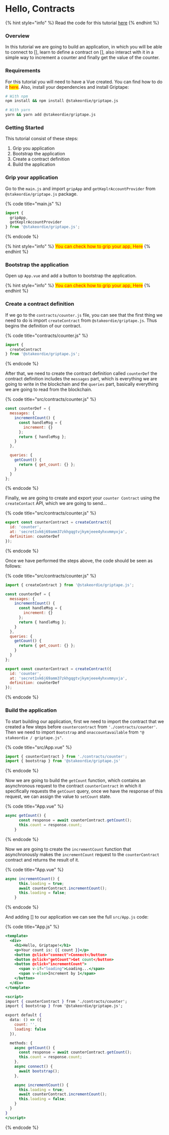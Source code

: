 # Hello, Contracts

{% hint style="info" %}
Read the code for this tutorial [here](https://github.com/stakeordie/griptape-tutorials/tree/main/react/hello-contracts)
{% endhint %}

### Overview

In this tutorial we are going to build an application, in which you will be able to connect to \[], learn to define a contract on \[], also interact with it in a simple way to increment a counter and finally get the value of the counter.

### Requirements

For this tutorial you will need to have a Vue created. You can find how to do it <mark style="color:red;">here</mark>. Also, install your dependencies and install Griptape:

```bash
# With npm
npm install && npm install @stakeordie/griptape.js

# With yarn
yarn && yarn add @stakeordie/griptape.js
```

### Getting Started

This tutorial consist of these steps:

1. Grip you application
2. Bootstrap the application
3. Create a contract definition
4. Build the application

### Grip your application

Go to the `main.js` and import `gripApp` and `getKeplrAccountProvider` from `@stakeordie/griptape.js` package.

{% code title="main.js" %}
```jsx
import {
  gripApp,
  getKeplrAccountProvider
} from '@stakeordie/griptape.js';
```
{% endcode %}

{% hint style="info" %}
<mark style="color:red;">You can check how to grip your app, Here</mark>
{% endhint %}

### Bootstrap the application

Open up `App.vue` and add a button to bootstrap the application.

{% hint style="info" %}
<mark style="color:red;">You can check how to grip your app, Here</mark>
{% endhint %}

### Create a contract definition

If we go to the `contracts/counter.js` file, you can see that the first thing we need to do is import `createContract` from `@stakeordie/griptape.js`. Thus begins the definition of our contract.

{% code title="contracts/counter.js" %}
```javascript
import {
  createContract
} from '@stakeordie/griptape.js';
```
{% endcode %}

After that, we need to create the contract definition called `counterDef` the contract definition includes the `messages` part, which is everything we are going to write in the blockchain and the `queries` part, basically everything we are going to read from the blockchain.

{% code title="src/contracts/counter.js" %}
```js
const counterDef = {
  messages: {
    incrementCount() {
      const handleMsg = {
        increment: {}
      };
      return { handleMsg };
    }
  },

  queries: {
    getCount() {
      return { get_count: {} };
    }
  }
};
```
{% endcode %}

Finally, we are going to create and export your `counter Contract` using the `createContact` API, which we are going to send...

{% code title="src/contracts/counter.js" %}
```js
export const counterContract = createContract({
  id: 'counter',
  at: 'secret1vk6j69amm37zkhgqgtvjkymjeee4yhxvmmyxja',
  definition: counterDef
});
```
{% endcode %}

Once we have performed the steps above, the code should be seen as follows:

{% code title="src/contracts/counter.js" %}
```jsx
import { createContract } from '@stakeordie/griptape.js';

const counterDef = {
  messages: {
    incrementCount() {
      const handleMsg = {
        increment: {}
      };
      return { handleMsg };
    }
  },
  queries: {
    getCount() {
      return { get_count: {} };
    }
  }
};

export const counterContract = createContract({
  id: 'counter',
  at: 'secret1vk6j69amm37zkhgqgtvjkymjeee4yhxvmmyxja',
  definition: counterDef
});

```
{% endcode %}

### Build the application

To start building our application, first we need to import the contract that we created a few steps before `countercontract` from `'./contracts/counter'`. Then we need to import `Bootstrap` and `onaccountavailable` from `"@ stakeordie / griptape.js"`.

{% code title="src/App.vue" %}
```jsx
import { counterContract } from './contracts/counter';
import { bootstrap } from '@stakeordie/griptape.js'
```
{% endcode %}

Now we are going to build the `getCount` function, which contains an asynchronous request to the contract `counterContract` in which it specifically requests the `getCount` query, once we have the response of this request, we can assign the value to `setCount` state.

{% code title="App.vue" %}
```jsx
async getCount() {
      const response = await counterContract.getCount();
      this.count = response.count;
    }
```
{% endcode %}

Now we are going to create the `incrementCount` function that asynchronously makes the `incrementCount` request to the `counterContract` contract and returns the result of it.

{% code title="App.vue" %}
```jsx
async incrementCount() {
      this.loading = true;
      await counterContract.incrementCount();
      this.loading = false;
    }
```
{% endcode %}

And adding \[] to our application we can see the full `src/App.js` code:

{% code title="App.js" %}
```jsx
<template>
  <div>
    <h1>Hello, Griptape!</h1>
    <p>Your count is: {{ count }}</p>
    <button @click="connect">Connect</button>
    <button @click="getCount">Get count</button>
    <button @click="incrementCount">
      <span v-if="loading">Loading...</span>
      <span v-else>Increment by 1</span>
    </button>
  </div>
</template>

<script>
import { counterContract } from './contracts/counter';
import { bootstrap } from '@stakeordie/griptape.js';

export default {
  data: () => ({
    count: '',
    loading: false
  }),

  methods: {
    async getCount() {
      const response = await counterContract.getCount();
      this.count = response.count;
    },
    async connect() {
      await bootstrap();
    },

    async incrementCount() {
      this.loading = true;
      await counterContract.incrementCount();
      this.loading = false;
    }
  }
}
</script>
```
{% endcode %}

